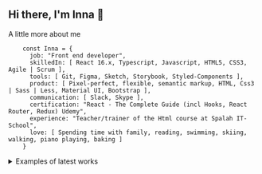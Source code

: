 ## Hi there, I'm Inna 👋

 A little more about me

        const Inna = {
          job: "Front end developer",
          skilledIn: [ React 16.x, Typescript, Javascript, HTML5, CSS3, Agile | Scrum ],
          tools: [ Git, Figma, Sketch, Storybook, Styled-Components ],
          product: [ Pixel-perfect, flexible, semantic markup, HTML, Css3 | Sass | Less, Material UI, Bootstrap ],
          communication: [ Slack, Skype ],
          certification: "React - The Complete Guide (incl Hooks, React Router, Redux) Udemy",
          experience: "Teacher/trainer of the Html course at Spalah IT-School",
          love: [ Spending time with family, reading, swimming, skiing, walking, piano playing, baking ]
        }

<details>
<summary>Examples of latest works</summary>
        
 1. [Blocksbuilders](https://www.blocksbuilders.io)
        ![Handles profile](https://github.com/InnaLazarenko/InnaLazarenko/assets/113412307/65d946aa-869e-47c5-a76e-da31f176315c)
        ![Handles profile (1)](https://github.com/InnaLazarenko/InnaLazarenko/assets/113412307/e1fb5122-e05d-481c-b917-07f862fb05d1)

 2. [Varbintech](https://varbintech.com)

       ![Cookie](https://github.com/InnaLazarenko/InnaLazarenko/assets/113412307/f02dd9bd-1823-4200-9428-ddfb054e6891)

</details>

<!--
**InnaLazarenko/InnaLazarenko** is a ✨ _special_ ✨ repository because its `README.md` (this file) appears on your GitHub profile.

Here are some ideas to get you started:

- 🔭 I’m currently working on ...
- 🌱 I’m currently learning ...
- 👯 I’m looking to collaborate on ...
- 🤔 I’m looking for help with ...
- 💬 Ask me about ...
- 📫 How to reach me: ...
- 😄 Pronouns: ...
- ⚡ Fun fact: ...
-->

